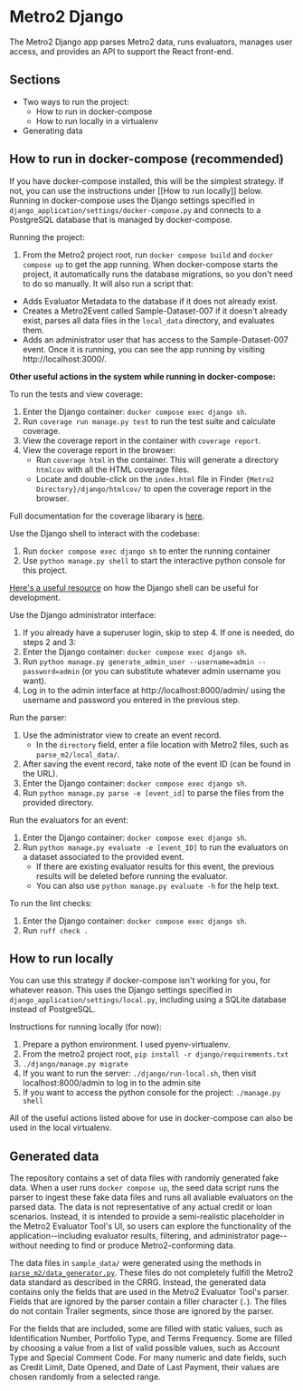 # Metro2 Django

The Metro2 Django app parses Metro2 data, runs evaluators, manages user access, and provides an API to support the React front-end.

## Sections
- Two ways to run the project:
    - How to run in docker-compose
    - How to run locally in a virtualenv
- Generating data


## How to run in docker-compose (recommended)
If you have docker-compose installed, this will be the simplest strategy.
If not, you can use the instructions under [[How to run locally]] below.
Running in docker-compose uses the Django settings specified in `django_application/settings/docker-compose.py` and connects to a PostgreSQL database that is managed by docker-compose.

Running the project:
1. From the Metro2 project root, run `docker compose build` and `docker compose up` to get the app running.
When docker-compose starts the project, it automatically runs the database migrations, so you don't need to do so manually.
It will also run a script that:
  - Adds Evaluator Metadata to the database if it does not already exist.
  - Creates a Metro2Event called Sample-Dataset-007 if it doesn't already exist, parses all data files in the `local_data` directory, and evaluates them.
  - Adds an administrator user that has access to the Sample-Dataset-007 event.
Once it is running, you can see the app running by visiting http://localhost:3000/.

**Other useful actions in the system while running in docker-compose:**

To run the tests and view coverage:
1. Enter the Django container: `docker compose exec django sh`.
2. Run `coverage run manage.py test` to run the test suite and calculate coverage.
3. View the coverage report in the container with `coverage report`.
4. View the coverage report in the browser:
    - Run `coverage html` in the container. This will generate a directory `htmlcov` with all the HTML coverage files.
    - Locate and double-click on the `index.html` file in Finder `{Metro2 Directory}/django/htmlcov/` to open the coverage report in the browser.

Full documentation for the coverage libarary is [here](https://coverage.readthedocs.io/en/7.3.2/).

Use the Django shell to interact with the codebase:
1. Run `docker compose exec django sh` to enter the running container
2. Use `python manage.py shell` to start the interactive python console for this project.

[Here's a useful resource](https://studygyaan.com/django/django-shell-tutorial-explore-your-django-project) on how the Django shell can be useful for development.

Use the Django administrator interface:
1. If you already have a superuser login, skip to step 4. If one is needed, do steps 2 and 3:
2. Enter the Django container: `docker compose exec django sh`.
3. Run `python manage.py generate_admin_user --username=admin --password=admin` (or you can substitute whatever admin username you want).
4. Log in to the admin interface at http://localhost:8000/admin/ using the username and password you entered in the previous step.

Run the parser:
1. Use the administrator view to create an event record.
    - In the `directory` field, enter a file location with Metro2 files, such as `parse_m2/local_data/`.
2. After saving the event record, take note of the event ID (can be found in the URL).
3. Enter the Django container: `docker compose exec django sh`.
4. Run `python manage.py parse -e [event_id]` to parse the files from the provided directory.

Run the evaluators for an event:
1. Enter the Django container: `docker compose exec django sh`.
2. Run `python manage.py evaluate -e [event_ID]` to run the evaluators on a dataset associated to the provided event.
    - If there are existing evaluator results for this event, the previous results will be deleted before running the evaluator.
    - You can also use `python manage.py evaluate -h` for the help text.


To run the lint checks:
1. Enter the Django container: `docker compose exec django sh`.
1. Run `ruff check .`


## How to run locally
You can use this strategy if docker-compose isn't working for you, for whatever reason.
This uses the Django settings specified in `django_application/settings/local.py`, including using a SQLite database instead of PostgreSQL.

Instructions for running locally (for now):
1. Prepare a python environment. I used pyenv-virtualenv.
2. From the metro2 project root, `pip install -r django/requirements.txt`
3. `./django/manage.py migrate`
4. If you want to run the server: `./django/run-local.sh`, then visit localhost:8000/admin to log in to the admin site
5. If you want to access the python console for the project: `./manage.py shell`

All of the useful actions listed above for use in docker-compose can also be used in the local virtualenv.

## Generated data

The repository contains a set of data files with randomly generated fake data.
When a user runs `docker compose up`, the seed data script runs the parser to ingest these fake data files and runs all avaliable evaluators on the parsed data.
The data is not representative of any actual credit or loan scenarios.
Instead, it is intended to provide a semi-realistic placeholder in the Metro2 Evaluator Tool's UI,
so users can explore the functionality of the application--including evaluator results, filtering, and administrator page--without needing to find or produce Metro2-conforming data.

The data files in `sample_data/` were generated using the methods in [`parse_m2/data_generator.py`](parse_m2/data_generator.py).
These files do not completely fulfill the Metro2 data standard as described in the CRRG.
Instead, the generated data contains only the fields that are used in the Metro2 Evaluator Tool's parser.
Fields that are ignored by the parser contain a filler character (`.`).
The files do not contain Trailer segments, since those are ignored by the parser.

For the fields that are included, some are filled with static values, such as Identification Number, Portfolio Type, and Terms Frequency.
Some are filled by choosing a value from a list of valid possible values, such as Account Type and Special Comment Code.
For many numeric and date fields, such as Credit Limit, Date Opened, and Date of Last Payment, their values are chosen randomly from a selected range.
